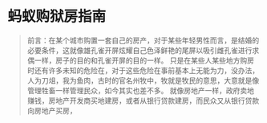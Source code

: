 # 蚂蚁购狱房指南

> 前言：在某个城市购置一套自己的房产，对于某些年轻男性而言，是结婚的必要条件，这就像雄孔雀开屏炫耀自己色泽鲜艳的尾屏以吸引雌孔雀进行求偶一样，房子的目的和孔雀开屏的目的一样。
> 只是在某些人某些地方购房时还有许多未知的危险在，对于这些危险在事前基本上无能为力，没办法，人为刀俎，我为鱼肉，古时的官名州牧中，牧就是牧民的意思，大意就是像管理牲畜一样管理民众，如今其实也差不多。
> 就像房地产一样，政府卖地赚钱，房地产开发商买地建房，或者从银行贷款建房，而民众又从银行贷款向房地产买房，

<!--stackedit_data:
eyJoaXN0b3J5IjpbLTE2NjI5NzE1NjMsLTE0NzU4ODAzMTUsNj
UwNzY3MDUsLTEzMjM4NzI0MzIsLTIzNjY3MzI0OCwtMjQ1MDgx
MzUxLC0xNTc2ODY5ODAyLDU5MjExNDkyNiwtMTM1NjI2MTMwNS
wyNjE0NzMyMzksMTE2MDI4OTk5Myw4NTY4OTQyNjksMjEzNTAy
NTA2MywxODU1NTUyMDYwXX0=
-->